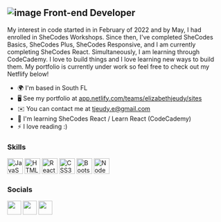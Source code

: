 #
![image](https://user-images.githubusercontent.com/102306130/196259204-d87491c7-2e07-4f0b-bd74-6f6e693b25c7.png)
Front-end Developer
-------------------

My interest in code started in in February of 2022 and by May, I had enrolled in SheCodes Workshops. Since then, I've completed SheCodes Basics, SheCodes Plus, SheCodes Responsive, and I am currently completing SheCodes React. Simultaneously, I am learning through CodeCademy. I love to build things and I love learning new ways to build them. My portfolio is currently under work so feel free to check out my Netflify below!

* 🌍  I'm based in South FL
* 🖥️  See my portfolio at [app.netlify.com/teams/elizabethjeudy/sites](http://app.netlify.com/teams/elizabethjeudy/sites )
* ✉️  You can contact me at [tjeudy.e@gmail.com](mailto:tjeudy.e@gmail.com)
* 🧠  I'm learning SheCodes React / Learn React (CodeCademy)
* ⚡  I love reading :)

### Skills

<p align="left">
<a href="https://developer.mozilla.org/en-US/docs/Web/JavaScript" target="_blank" rel="noreferrer"><img src="https://raw.githubusercontent.com/danielcranney/readme-generator/main/public/icons/skills/javascript-colored.svg" width="36" height="36" alt="JavaScript" /></a>
<a href="https://developer.mozilla.org/en-US/docs/Glossary/HTML5" target="_blank" rel="noreferrer"><img src="https://raw.githubusercontent.com/danielcranney/readme-generator/main/public/icons/skills/html5-colored.svg" width="36" height="36" alt="HTML5" /></a>
<a href="https://reactjs.org/" target="_blank" rel="noreferrer"><img src="https://raw.githubusercontent.com/danielcranney/readme-generator/main/public/icons/skills/react-colored.svg" width="36" height="36" alt="React" /></a>
<a href="https://www.w3.org/TR/CSS/#css" target="_blank" rel="noreferrer"><img src="https://raw.githubusercontent.com/danielcranney/readme-generator/main/public/icons/skills/css3-colored.svg" width="36" height="36" alt="CSS3" /></a>
<a href="https://getbootstrap.com/" target="_blank" rel="noreferrer"><img src="https://raw.githubusercontent.com/danielcranney/readme-generator/main/public/icons/skills/bootstrap-colored.svg" width="36" height="36" alt="Bootstrap" /></a>
<a href="https://nodejs.org/en/" target="_blank" rel="noreferrer"><img src="https://raw.githubusercontent.com/danielcranney/readme-generator/main/public/icons/skills/nodejs-colored.svg" width="36" height="36" alt="NodeJS" /></a>
</p>

### Socials

<p align="left"> <a href="https://codesandbox.io/u/elzbthxo" target="_blank" rel="noreferrer"><img src="https://raw.githubusercontent.com/danielcranney/readme-generator/main/public/icons/socials/codesandbox-dark.svg" width="32" height="32" /></a> <a href="https://www.github.com/elizabethJeudy" target="_blank" rel="noreferrer"><img src="https://raw.githubusercontent.com/danielcranney/readme-generator/main/public/icons/socials/github-dark.svg" width="32" height="32" /></a> <a href="https://www.linkedin.com/in/elizabeth-jeudy/" target="_blank" rel="noreferrer"><img src="https://raw.githubusercontent.com/danielcranney/readme-generator/main/public/icons/socials/linkedin.svg" width="32" height="32" /></a></p>
